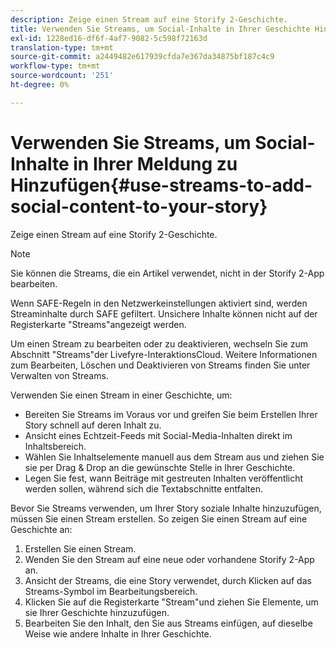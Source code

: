 ```yaml
---
description: Zeige einen Stream auf eine Storify 2-Geschichte.
title: Verwenden Sie Streams, um Social-Inhalte in Ihrer Geschichte Hinzufügen.
exl-id: 1228ed16-df6f-4af7-9082-5c598f72163d
translation-type: tm+mt
source-git-commit: a2449482e617939cfda7e367da34875bf187c4c9
workflow-type: tm+mt
source-wordcount: '251'
ht-degree: 0%

---
```


# Verwenden Sie Streams, um Social-Inhalte in Ihrer Meldung zu Hinzufügen{#use-streams-to-add-social-content-to-your-story}

Zeige einen Stream auf eine Storify 2-Geschichte.

>[!NOTE]
>
>Sie können die Streams, die ein Artikel verwendet, nicht in der Storify 2-App bearbeiten.

Wenn SAFE-Regeln in den Netzwerkeinstellungen aktiviert sind, werden Streaminhalte durch SAFE gefiltert. Unsichere Inhalte können nicht auf der Registerkarte &quot;Streams&quot;angezeigt werden.

Um einen Stream zu bearbeiten oder zu deaktivieren, wechseln Sie zum Abschnitt &quot;Streams&quot;der Livefyre-InteraktionsCloud. Weitere Informationen zum Bearbeiten, Löschen und Deaktivieren von Streams finden Sie unter Verwalten von Streams.

Verwenden Sie einen Stream in einer Geschichte, um:

* Bereiten Sie Streams im Voraus vor und greifen Sie beim Erstellen Ihrer Story schnell auf deren Inhalt zu.
* Ansicht eines Echtzeit-Feeds mit Social-Media-Inhalten direkt im Inhaltsbereich.
* Wählen Sie Inhaltselemente manuell aus dem Stream aus und ziehen Sie sie per Drag &amp; Drop an die gewünschte Stelle in Ihrer Geschichte.
* Legen Sie fest, wann Beiträge mit gestreuten Inhalten veröffentlicht werden sollen, während sich die Textabschnitte entfalten.

Bevor Sie Streams verwenden, um Ihrer Story soziale Inhalte hinzuzufügen, müssen Sie einen Stream erstellen. So zeigen Sie einen Stream auf eine Geschichte an:

1. Erstellen Sie einen Stream.
1. Wenden Sie den Stream auf eine neue oder vorhandene Storify 2-App an.
1. Ansicht der Streams, die eine Story verwendet, durch Klicken auf das Streams-Symbol im Bearbeitungsbereich.
1. Klicken Sie auf die Registerkarte &quot;Stream&quot;und ziehen Sie Elemente, um sie Ihrer Geschichte hinzuzufügen.
1. Bearbeiten Sie den Inhalt, den Sie aus Streams einfügen, auf dieselbe Weise wie andere Inhalte in Ihrer Geschichte.
